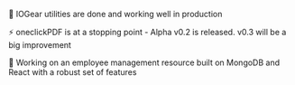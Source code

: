 🔭 IOGear utilities are done and working well in production

⚡ oneclickPDF is at a stopping point - Alpha v0.2 is released. v0.3 will be a big improvement

💬 Working on an employee management resource built on MongoDB and React with a robust set of features


<!--
**TMc42/TMc42** is a ✨ _special_ ✨ repository because its `README.md` (this file) appears on your GitHub profile.

Here are some ideas to get you started:

- 🔭 I’m currently working on ...
- 🌱 I’m currently learning ...
- 👯 I’m looking to collaborate on ...
- 🤔 I’m looking for help with ...
- 💬 Ask me about ...
- 📫 How to reach me: ...
- 😄 Pronouns: ...
- ⚡ Fun fact: ...
-->
